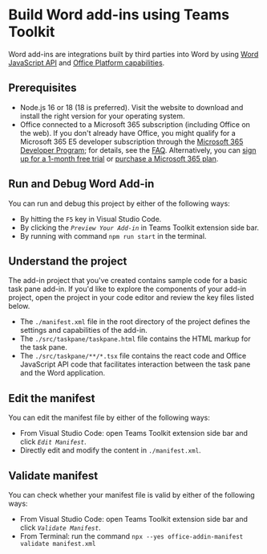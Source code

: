 # Build Word add-ins using Teams Toolkit

Word add-ins are integrations built by third parties into Word by using [Word JavaScript API](https://learn.microsoft.com/en-us/office/dev/add-ins/reference/overview/word-add-ins-reference-overview) and [Office Platform capabilities](https://learn.microsoft.com/en-us/office/dev/add-ins/overview/office-add-ins).

## Prerequisites

- Node.js 16 or 18 (18 is preferred). Visit the  website to download and install the right version for your operating system.
- Office connected to a Microsoft 365 subscription (including Office on the web). If you don't already have Office, you might qualify for a Microsoft 365 E5 developer subscription through the [Microsoft 365 Developer Program](https://developer.microsoft.com/en-us/microsoft-365/dev-program); for details, see the [FAQ](https://learn.microsoft.com/en-us/office/developer-program/microsoft-365-developer-program-faq#who-qualifies-for-a-microsoft-365-e5-developer-subscription-). Alternatively, you can [sign up for a 1-month free trial](https://www.microsoft.com/en-us/microsoft-365/try?rtc=1) or [purchase a Microsoft 365 plan](https://www.microsoft.com/en-us/microsoft-365/buy/compare-all-microsoft-365-products).

## Run and Debug Word Add-in

You can run and debug this project by either of the following ways:

- By hitting the `F5` key in Visual Studio Code.
- By clicking the *`Preview Your Add-in`* in Teams Toolkit extension side bar.
- By running with command `npm run start` in the terminal.


## Understand the project

The add-in project that you've created contains sample code for a basic task pane add-in. If you'd like to explore the components of your add-in project, open the project in your code editor and review the key files listed below. 

- The `./manifest.xml` file in the root directory of the project defines the settings and capabilities of the add-in.
- The `./src/taskpane/taskpane.html` file contains the HTML markup for the task pane.
- The `./src/taskpane/**/*.tsx` file contains the react code and Office JavaScript API code that facilitates interaction between the task pane and the Word application.


## Edit the manifest

You can edit the manifest file by either of the following ways:

- From Visual Studio Code: open Teams Toolkit extension side bar and click *`Edit Manifest`*.
- Directly edit and modify the content in `./manifest.xml`.


## Validate manifest

You can check whether your manifest file is valid by either of the following ways:

- From Visual Studio Code: open Teams Toolkit extension side bar and click *`Validate Manifest`*.
- From Terminal: run the command `npx --yes office-addin-manifest validate manifest.xml`